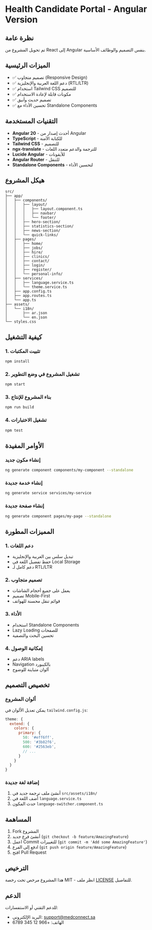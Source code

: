 # Health Candidate Portal - Angular Version

## نظرة عامة
تم تحويل المشروع من React إلى Angular بنفس التصميم والوظائف الأساسية.

## الميزات الرئيسية
- ✅ تصميم متجاوب (Responsive Design)
- ✅ دعم اللغة العربية والإنجليزية (RTL/LTR)
- ✅ استخدام Tailwind CSS للتصميم
- ✅ مكونات قابلة لإعادة الاستخدام
- ✅ تصميم حديث وأنيق
- ✅ تحسين الأداء مع Standalone Components

## التقنيات المستخدمة
- **Angular 20** - أحدث إصدار من Angular
- **TypeScript** - للكتابة الآمنة
- **Tailwind CSS** - للتصميم
- **ngx-translate** - للترجمة والدعم متعدد اللغات
- **Lucide Angular** - للأيقونات
- **Angular Router** - للتنقل
- **Standalone Components** - لتحسين الأداء

## هيكل المشروع
```
src/
├── app/
│   ├── components/
│   │   ├── layout/
│   │   │   ├── layout.component.ts
│   │   │   ├── navbar/
│   │   │   └── footer/
│   │   ├── hero-section/
│   │   ├── statistics-section/
│   │   ├── news-section/
│   │   └── quick-links/
│   ├── pages/
│   │   ├── home/
│   │   ├── jobs/
│   │   ├── hire/
│   │   ├── clinics/
│   │   ├── contact/
│   │   ├── login/
│   │   ├── register/
│   │   └── personal-info/
│   ├── services/
│   │   ├── language.service.ts
│   │   └── theme.service.ts
│   ├── app.config.ts
│   ├── app.routes.ts
│   └── app.ts
├── assets/
│   └── i18n/
│       ├── ar.json
│       └── en.json
└── styles.css
```

## كيفية التشغيل

### 1. تثبيت المكتبات
```bash
npm install
```

### 2. تشغيل المشروع في وضع التطوير
```bash
npm start
```

### 3. بناء المشروع للإنتاج
```bash
npm run build
```

### 4. تشغيل الاختبارات
```bash
npm test
```

## الأوامر المفيدة

### إنشاء مكون جديد
```bash
ng generate component components/my-component --standalone
```

### إنشاء خدمة جديدة
```bash
ng generate service services/my-service
```

### إنشاء صفحة جديدة
```bash
ng generate component pages/my-page --standalone
```

## المميزات المطورة

### 1. دعم اللغات
- تبديل سلس بين العربية والإنجليزية
- حفظ تفضيل اللغة في Local Storage
- دعم كامل لـ RTL/LTR

### 2. تصميم متجاوب
- يعمل على جميع أحجام الشاشات
- تصميم Mobile-First
- قوائم تنقل محسنة للهواتف

### 3. الأداء
- استخدام Standalone Components
- Lazy Loading للصفحات
- تحسين البحث والتصفية

### 4. إمكانية الوصول
- دعم ARIA labels
- Navigation بالكيبورد
- ألوان متباينة للوضوح

## تخصيص التصميم

### ألوان المشروع
يمكن تعديل الألوان في `tailwind.config.js`:
```javascript
theme: {
  extend: {
    colors: {
      primary: {
        50: '#eff6ff',
        500: '#3b82f6',
        600: '#2563eb',
        // ...
      }
    }
  }
}
```

### إضافة لغة جديدة
1. أنشئ ملف ترجمة جديد في `src/assets/i18n/`
2. أضف اللغة في `language.service.ts`
3. حدث المكون `language-switcher.component.ts`

## المساهمة
1. Fork المشروع
2. أنشئ فرع جديد (`git checkout -b feature/AmazingFeature`)
3. اعمل Commit للتغييرات (`git commit -m 'Add some AmazingFeature'`)
4. ادفع إلى الفرع (`git push origin feature/AmazingFeature`)
5. افتح Pull Request

## الترخيص
هذا المشروع مرخص تحت رخصة MIT - انظر ملف [LICENSE](LICENSE) للتفاصيل.

## الدعم
للدعم التقني أو الاستفسارات:
- البريد الإلكتروني: support@medconnect.sa
- الهاتف: +966 12 345 6789
